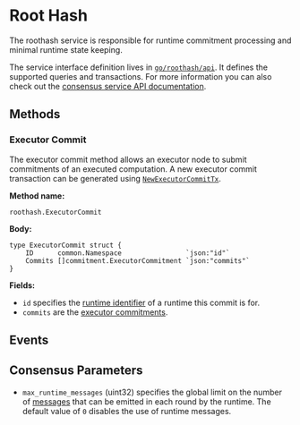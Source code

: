 # Root Hash

The roothash service is responsible for runtime commitment processing and
minimal runtime state keeping.

The service interface definition lives in [`go/roothash/api`]. It defines the
supported queries and transactions. For more information you can also check out
the [consensus service API documentation].

<!-- markdownlint-disable line-length -->
[`go/roothash/api`]: https://github.com/oasisprotocol/oasis-core/tree/master/go/roothash/api/api.go
[consensus service API documentation]: https://pkg.go.dev/github.com/oasisprotocol/oasis-core/go/roothash/api?tab=doc
<!-- markdownlint-enable line-length -->

## Methods

### Executor Commit

The executor commit method allows an executor node to submit commitments of an
executed computation. A new executor commit transaction can be generated using
[`NewExecutorCommitTx`].

**Method name:**

```
roothash.ExecutorCommit
```

**Body:**

```golang
type ExecutorCommit struct {
    ID      common.Namespace                `json:"id"`
    Commits []commitment.ExecutorCommitment `json:"commits"`
}
```

**Fields:**

* `id` specifies the [runtime identifier] of a runtime this commit is for.
* `commits` are the [executor commitments].

<!-- markdownlint-disable line-length -->
[`NewExecutorCommitTx`]: https://pkg.go.dev/github.com/oasisprotocol/oasis-core/go/roothash/api?tab=doc#NewExecutorCommitTx
[runtime identifier]: ../../runtime/identifiers.md
[executor commitments]: https://pkg.go.dev/github.com/oasisprotocol/oasis-core/go/roothash/api/commitment?tab=doc#ExecutorCommitment
<!-- markdownlint-enable line-length -->

## Events

## Consensus Parameters

* `max_runtime_messages` (uint32) specifies the global limit on the number of
  [messages] that can be emitted in each round by the runtime. The default value
  of `0` disables the use of runtime messages.

[messages]: ../../runtime/messages.md
